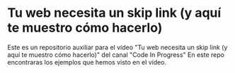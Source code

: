 # Tu web necesita un skip link (y aquí te muestro cómo hacerlo)

Este es un repositorio auxiliar para el vídeo "Tu web necesita un skip link (y aquí te muestro cómo hacerlo)" del canal "Code In Progress"
En este repo encontraras los ejemplos que hemos visto en el vídeo.
